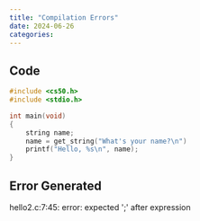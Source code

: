```yaml
---
title: "Compilation Errors"
date: 2024-06-26
categories:
---
```


## Code
```C
#include <cs50.h>
#include <stdio.h>

int main(void)
{
    string name;
    name = get_string("What's your name?\n")
    printf("Hello, %s\n", name);
}
```

## Error Generated

hello2.c:7:45: error: expected ';' after expression